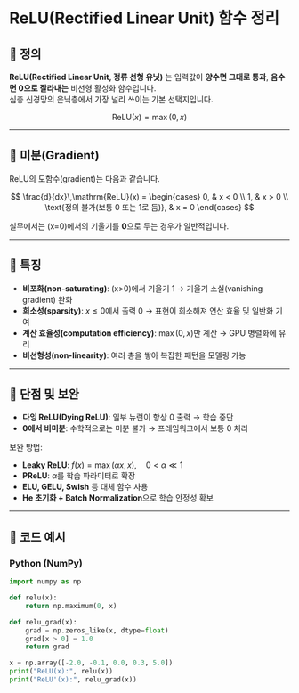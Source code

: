 # ReLU(Rectified Linear Unit) 함수 정리

## 📌 정의

**ReLU(Rectified Linear Unit, 정류 선형 유닛)** 는 입력값이 **양수면 그대로 통과**, **음수면 0으로 잘라내는** 비선형 활성화 함수입니다.  
심층 신경망의 은닉층에서 가장 널리 쓰이는 기본 선택지입니다.

$$
\mathrm{ReLU}(x) = \max(0, x)
$$

---

## 📌 미분(Gradient)

ReLU의 도함수(gradient)는 다음과 같습니다.

$$
\frac{d}{dx}\,\mathrm{ReLU}(x) =
\begin{cases}
0, & x < 0 \\
1, & x > 0 \\
\text{정의 불가(보통 0 또는 1로 둠)}, & x = 0
\end{cases}
$$

실무에서는 \(x=0\)에서의 기울기를 **0**으로 두는 경우가 일반적입니다.

---

## 📌 특징

- **비포화(non-saturating)**: \(x>0\)에서 기울기 1 → 기울기 소실(vanishing gradient) 완화
- **희소성(sparsity)**: $x \le 0$에서 출력 0 → 표현이 희소해져 연산 효율 및 일반화 기여
- **계산 효율성(computation efficiency)**: $\max(0,x)$만 계산 → GPU 병렬화에 유리
- **비선형성(non-linearity)**: 여러 층을 쌓아 복잡한 패턴을 모델링 가능

---

## 📌 단점 및 보완

- **다잉 ReLU(Dying ReLU)**: 일부 뉴런이 항상 0 출력 → 학습 중단
- **0에서 비미분**: 수학적으로는 미분 불가 → 프레임워크에서 보통 0 처리

보완 방법:

- **Leaky ReLU**: $f(x)=\max(\alpha x, x),\quad 0<\alpha\ll 1$
- **PReLU**: $\alpha$를 학습 파라미터로 확장
- **ELU, GELU, Swish** 등 대체 함수 사용
- **He 초기화 + Batch Normalization**으로 학습 안정성 확보

---

## 📌 코드 예시

### Python (NumPy)

```python
import numpy as np

def relu(x):
    return np.maximum(0, x)

def relu_grad(x):
    grad = np.zeros_like(x, dtype=float)
    grad[x > 0] = 1.0
    return grad

x = np.array([-2.0, -0.1, 0.0, 0.3, 5.0])
print("ReLU(x):", relu(x))
print("ReLU'(x):", relu_grad(x))
```
